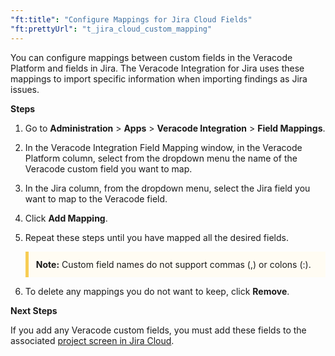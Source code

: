 ```yaml
---
"ft:title": "Configure Mappings for Jira Cloud Fields"
"ft:prettyUrl": "t_jira_cloud_custom_mapping"
---
```

You can configure mappings between custom fields in the Veracode Platform and fields in Jira. The Veracode Integration for Jira uses these mappings to import specific information when importing findings as Jira issues.

<p font-size="13pt"><b>Steps</b></p>

1.  Go to **Administration** \> **Apps** \> **Veracode Integration** \> **Field Mappings**.

2.  In the Veracode Integration Field Mapping window, in the Veracode Platform column, select from the dropdown menu the name of the Veracode custom field you want to map.

3.  In the Jira column, from the dropdown menu, select the Jira field you want to map to the Veracode field.

4.  Click **Add Mapping**.

5.  Repeat these steps until you have mapped all the desired fields.

    <p style="background-color:#FFFCF3; padding: 12px; border-left: 5px solid #F7CD55;"><b>Note:</b> Custom field names do not support commas (,) or colons (:).</p>

6.  To delete any mappings you do not want to keep, click **Remove**.

<p font-size="13pt"><b>Next Steps</b></p>

If you add any Veracode custom fields, you must add these fields to the associated [project screen in Jira Cloud](../06_jira_cloud_associate_fields_to_screens.md).
